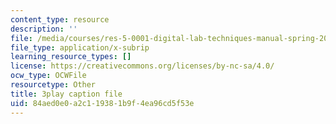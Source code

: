 ```yaml
---
content_type: resource
description: ''
file: /media/courses/res-5-0001-digital-lab-techniques-manual-spring-2007/84aed0e0a2c119381b9f4ea96cd5f53e_AcNtVgOp0bI.srt
file_type: application/x-subrip
learning_resource_types: []
license: https://creativecommons.org/licenses/by-nc-sa/4.0/
ocw_type: OCWFile
resourcetype: Other
title: 3play caption file
uid: 84aed0e0-a2c1-1938-1b9f-4ea96cd5f53e
---
```

